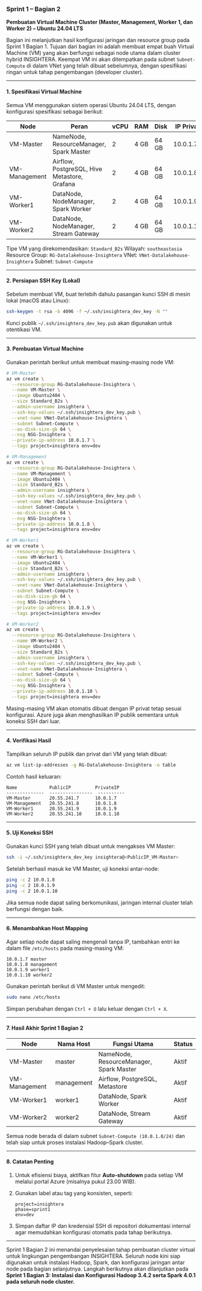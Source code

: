 ### Sprint 1 – Bagian 2

**Pembuatan Virtual Machine Cluster (Master, Management, Worker 1, dan Worker 2) – Ubuntu 24.04 LTS**

Bagian ini melanjutkan hasil konfigurasi jaringan dan resource group pada Sprint 1 Bagian 1. Tujuan dari bagian ini adalah membuat empat buah Virtual Machine (VM) yang akan berfungsi sebagai node utama dalam cluster hybrid INSIGHTERA. Keempat VM ini akan ditempatkan pada subnet `Subnet-Compute` di dalam VNet yang telah dibuat sebelumnya, dengan spesifikasi ringan untuk tahap pengembangan (developer cluster).

---

#### 1. Spesifikasi Virtual Machine

Semua VM menggunakan sistem operasi Ubuntu 24.04 LTS, dengan konfigurasi spesifikasi sebagai berikut:

| Node          | Peran                                        | vCPU | RAM  | Disk  | IP Privat |
| ------------- | -------------------------------------------- | ---- | ---- | ----- | --------- |
| VM-Master     | NameNode, ResourceManager, Spark Master      | 2    | 4 GB | 64 GB | 10.0.1.7  |
| VM-Management | Airflow, PostgreSQL, Hive Metastore, Grafana | 2    | 4 GB | 64 GB | 10.0.1.8  |
| VM-Worker1    | DataNode, NodeManager, Spark Worker          | 2    | 4 GB | 64 GB | 10.0.1.9  |
| VM-Worker2    | DataNode, NodeManager, Stream Gateway        | 2    | 4 GB | 64 GB | 10.0.1.10 |

Tipe VM yang direkomendasikan: `Standard_B2s`
Wilayah: `southeastasia`
Resource Group: `RG-Datalakehouse-Insightera`
VNet: `VNet-Datalakehouse-Insightera`
Subnet: `Subnet-Compute`

---

#### 2. Persiapan SSH Key (Lokal)

Sebelum membuat VM, buat terlebih dahulu pasangan kunci SSH di mesin lokal (macOS atau Linux):

```bash
ssh-keygen -t rsa -b 4096 -f ~/.ssh/insightera_dev_key -N ""
```

Kunci publik `~/.ssh/insightera_dev_key.pub` akan digunakan untuk otentikasi VM.

---

#### 3. Pembuatan Virtual Machine

Gunakan perintah berikut untuk membuat masing-masing node VM:

```bash
# VM-Master
az vm create \
  --resource-group RG-Datalakehouse-Insightera \
  --name VM-Master \
  --image Ubuntu2404 \
  --size Standard_B2s \
  --admin-username insightera \
  --ssh-key-values ~/.ssh/insightera_dev_key.pub \
  --vnet-name VNet-Datalakehouse-Insightera \
  --subnet Subnet-Compute \
  --os-disk-size-gb 64 \
  --nsg NSG-Insightera \
  --private-ip-address 10.0.1.7 \
  --tags project=insightera env=dev
```

```bash
# VM-Management
az vm create \
  --resource-group RG-Datalakehouse-Insightera \
  --name VM-Management \
  --image Ubuntu2404 \
  --size Standard_B2s \
  --admin-username insightera \
  --ssh-key-values ~/.ssh/insightera_dev_key.pub \
  --vnet-name VNet-Datalakehouse-Insightera \
  --subnet Subnet-Compute \
  --os-disk-size-gb 64 \
  --nsg NSG-Insightera \
  --private-ip-address 10.0.1.8 \
  --tags project=insightera env=dev
```

```bash
# VM-Worker1
az vm create \
  --resource-group RG-Datalakehouse-Insightera \
  --name VM-Worker1 \
  --image Ubuntu2404 \
  --size Standard_B2s \
  --admin-username insightera \
  --ssh-key-values ~/.ssh/insightera_dev_key.pub \
  --vnet-name VNet-Datalakehouse-Insightera \
  --subnet Subnet-Compute \
  --os-disk-size-gb 64 \
  --nsg NSG-Insightera \
  --private-ip-address 10.0.1.9 \
  --tags project=insightera env=dev
```

```bash
# VM-Worker2
az vm create \
  --resource-group RG-Datalakehouse-Insightera \
  --name VM-Worker2 \
  --image Ubuntu2404 \
  --size Standard_B2s \
  --admin-username insightera \
  --ssh-key-values ~/.ssh/insightera_dev_key.pub \
  --vnet-name VNet-Datalakehouse-Insightera \
  --subnet Subnet-Compute \
  --os-disk-size-gb 64 \
  --nsg NSG-Insightera \
  --private-ip-address 10.0.1.10 \
  --tags project=insightera env=dev
```

Masing-masing VM akan otomatis dibuat dengan IP privat tetap sesuai konfigurasi. Azure juga akan menghasilkan IP publik sementara untuk koneksi SSH dari luar.

---

#### 4. Verifikasi Hasil

Tampilkan seluruh IP publik dan privat dari VM yang telah dibuat:

```bash
az vm list-ip-addresses -g RG-Datalakehouse-Insightera -o table
```

Contoh hasil keluaran:

```
Name            PublicIP         PrivateIP
--------------  ----------------  ----------
VM-Master       20.55.241.7      10.0.1.7
VM-Management   20.55.241.8      10.0.1.8
VM-Worker1      20.55.241.9      10.0.1.9
VM-Worker2      20.55.241.10     10.0.1.10
```

---

#### 5. Uji Koneksi SSH

Gunakan kunci SSH yang telah dibuat untuk mengakses VM Master:

```bash
ssh -i ~/.ssh/insightera_dev_key insightera@<PublicIP_VM-Master>
```

Setelah berhasil masuk ke VM Master, uji koneksi antar-node:

```bash
ping -c 2 10.0.1.8
ping -c 2 10.0.1.9
ping -c 2 10.0.1.10
```

Jika semua node dapat saling berkomunikasi, jaringan internal cluster telah berfungsi dengan baik.

---

#### 6. Menambahkan Host Mapping

Agar setiap node dapat saling mengenali tanpa IP, tambahkan entri ke dalam file `/etc/hosts` pada masing-masing VM:

```
10.0.1.7 master
10.0.1.8 management
10.0.1.9 worker1
10.0.1.10 worker2
```

Gunakan perintah berikut di VM Master untuk mengedit:

```bash
sudo nano /etc/hosts
```

Simpan perubahan dengan `Ctrl + O` lalu keluar dengan `Ctrl + X`.

---

#### 7. Hasil Akhir Sprint 1 Bagian 2

| Node          | Nama Host  | Fungsi Utama                            | Status |
| ------------- | ---------- | --------------------------------------- | ------ |
| VM-Master     | master     | NameNode, ResourceManager, Spark Master | Aktif  |
| VM-Management | management | Airflow, PostgreSQL, Metastore          | Aktif  |
| VM-Worker1    | worker1    | DataNode, Spark Worker                  | Aktif  |
| VM-Worker2    | worker2    | DataNode, Stream Gateway                | Aktif  |

Semua node berada di dalam subnet `Subnet-Compute (10.0.1.0/24)` dan telah siap untuk proses instalasi Hadoop–Spark cluster.

---

#### 8. Catatan Penting

1. Untuk efisiensi biaya, aktifkan fitur **Auto-shutdown** pada setiap VM melalui portal Azure (misalnya pukul 23.00 WIB).
2. Gunakan label atau tag yang konsisten, seperti:

   ```
   project=insightera
   phase=sprint1
   env=dev
   ```
3. Simpan daftar IP dan kredensial SSH di repositori dokumentasi internal agar memudahkan konfigurasi otomatis pada tahap berikutnya.

---

Sprint 1 Bagian 2 ini menandai penyelesaian tahap pembuatan cluster virtual untuk lingkungan pengembangan INSIGHTERA. Seluruh node kini siap digunakan untuk instalasi Hadoop, Spark, dan konfigurasi jaringan antar node pada bagian selanjutnya.
Langkah berikutnya akan dilanjutkan pada **Sprint 1 Bagian 3: Instalasi dan Konfigurasi Hadoop 3.4.2 serta Spark 4.0.1 pada seluruh node cluster.**
